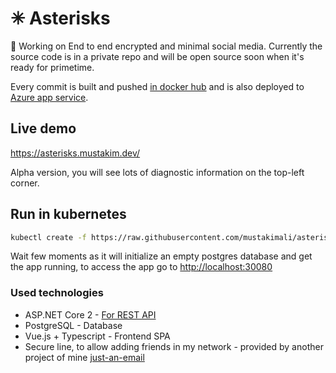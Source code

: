 # ✳ Asterisks
🔐 Working on End to end encrypted and minimal social media. Currently the source code is in a private repo and will be open source soon when it's ready for primetime.

Every commit is built and pushed [in docker hub](https://hub.docker.com/r/mustakimali/asterisks/) and is also deployed to [Azure app service](https://asterisks.mustakim.dev/).

## Live demo
https://asterisks.mustakim.dev/

Alpha version, you will see lots of diagnostic information on the top-left corner.

## Run in kubernetes

```bash
kubectl create -f https://raw.githubusercontent.com/mustakimali/asterisks-oss/master/kubernetes/spec.yml
```

Wait few moments as it will initialize an empty postgres database and get the app running, to access the app go to [http://localhost:30080](http://localhost:30080)

### Used technologies

* ASP.NET Core 2 - [For REST API](https://asterisks.mustakim.dev/swagger)
* PostgreSQL - Database
* Vue.js + Typescript - Frontend SPA
* Secure line, to allow adding friends in my network - provided by another project of mine [just-an-email](https://github.com/mustakimali/just-an-email)
